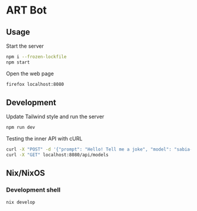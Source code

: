# ART Bot

## Usage

Start the server

```sh
npm i --frozen-lockfile
npm start
```

Open the web page

```sh
firefox localhost:8080
```

## Development

Update Tailwind style and run the server

```sh
npm run dev
```

Testing the inner API with cURL

```sh
curl -X "POST" -d '{"prompt": "Hello! Tell me a joke", "model": "sabia-3"}' localhost:8080/api/prompt
curl -X "GET" localhost:8080/api/models
```

## Nix/NixOS

### Development shell

```sh
nix develop
```
